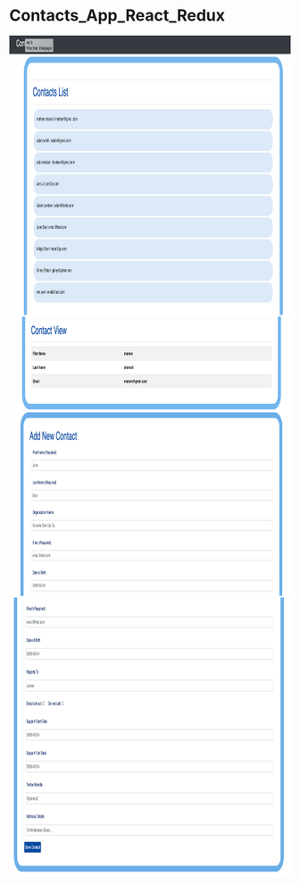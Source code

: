 # Contacts_App_React_Redux

<img src="Screenshot 2021-03-12 at 3.20.56 PM.png" width="900" height="500">
<img src="Screenshot 2021-03-12 at 3.21.13 PM.png" width="900" height="500">
<img src="Screenshot 2021-03-12 at 3.21.28 PM.png" width="900" height="500">
